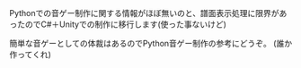 Pythonでの音ゲー制作に関する情報がほぼ無いのと、譜面表示処理に限界があったのでC#＋Unityでの制作に移行します(使った事ないけど)

簡単な音ゲーとしての体裁はあるのでPython音ゲー制作の参考にどうぞ。
(誰か作ってくれ)